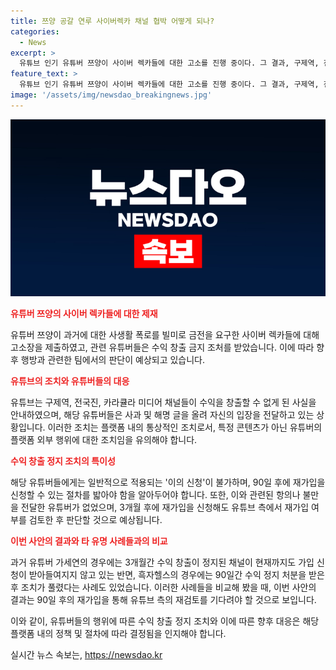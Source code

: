 ```yaml
---
title: 쯔양 공갈 연루 사이버렉카 채널 협박 어떻게 되나?
categories:
  - News
excerpt: >
  유튜브 인기 유튜버 쯔양이 사이버 렉카들에 대한 고소를 진행 중이다. 그 결과, 구제역, 전국진, 카라큘라 3명은 수익 창출이 중단되었다. 이에 대한 항소는 불가능하며, 90일 후 재신청을 해야 하며, 향후 관련 팀에서 승인 또는 거절을 결정할 예정이다. 관심 있는 사람은 유튜브 파트너 프로그램 정책을 준수해야 하며, 대처가 필요한 경우 대책을 고민해야 한다. 다른 케이스에서 수익 창출이 중단된 유튜버도 있는 반면 제재가 해제된 사례도 있었다.
feature_text: >
  유튜브 인기 유튜버 쯔양이 사이버 렉카들에 대한 고소를 진행 중이다. 그 결과, 구제역, 전국진, 카라큘라 3명은 수익 창출이 중단되었다. 이에 대한 항소는 불가능하며, 90일 후 재신청을 해야 하며, 향후 관련 팀에서 승인 또는 거절을 결정할 예정이다. 관심 있는 사람은 유튜브 파트너 프로그램 정책을 준수해야 하며, 대처가 필요한 경우 대책을 고민해야 한다. 다른 케이스에서 수익 창출이 중단된 유튜버도 있는 반면 제재가 해제된 사례도 있었다.
image: '/assets/img/newsdao_breakingnews.jpg'
---
```


<p><img src="/assets/img/newsdao_breakingnews.jpg" alt="pcversion 속보" /></p>

<p><b><span style="color: #ee2323;">유튜버 쯔양의 사이버 렉카들에 대한 제재</span></b></p>

<p>유튜버 쯔양이 과거에 대한 사생활 폭로를 빌미로 금전을 요구한 사이버 렉카들에 대해 고소장을 제출하였고, 관련 유튜버들은 수익 창출 금지 조처를 받았습니다. 이에 따라 향후 행방과 관련한 팀에서의 판단이 예상되고 있습니다.</p>

<p><b><span style="color: #ee2323;">유튜브의 조치와 유튜버들의 대응</span></b></p>

<p>유튜브는 구제역, 전국진, 카라큘라 미디어 채널들이 수익을 창출할 수 없게 된 사실을 안내하였으며, 해당 유튜버들은 사과 및 해명 글을 올려 자신의 입장을 전달하고 있는 상황입니다. 이러한 조치는 플랫폼 내의 통상적인 조치로서, 특정 콘텐츠가 아닌 유튜버의 플랫폼 외부 행위에 대한 조치임을 유의해야 합니다.</p>

<p><b><span style="color: #ee2323;">수익 창출 정지 조치의 특이성</span></b></p>

<p>해당 유튜버들에게는 일반적으로 적용되는 '이의 신청'이 불가하며, 90일 후에 재가입을 신청할 수 있는 절차를 밟아야 함을 알아두어야 합니다. 또한, 이와 관련된 항의나 불만을 전달한 유튜버가 없었으며, 3개월 후에 재가입을 신청해도 유튜브 측에서 재가입 여부를 검토한 후 판단할 것으로 예상됩니다.</p>

<p><b><span style="color: #ee2323;">이번 사안의 결과와 타 유명 사례들과의 비교</span></b></p>

<p>과거 유튜버 가세연의 경우에는 3개월간 수익 창출이 정지된 채널이 현재까지도 가입 신청이 받아들여지지 않고 있는 반면, 흑자헬스의 경우에는 90일간 수익 정지 처분을 받은 후 조치가 풀렸다는 사례도 있었습니다. 이러한 사례들을 비교해 봤을 때, 이번 사안의 결과는 90일 후의 재가입을 통해 유튜브 측의 재검토를 기다려야 할 것으로 보입니다.</p>

<p>이와 같이, 유튜버들의 행위에 따른 수익 창출 정지 조치와 이에 따른 향후 대응은 해당 플랫폼 내의 정책 및 절차에 따라 결정됨을 인지해야 합니다.</p>
실시간 뉴스 속보는, <a href="https://newsdao.kr" rel="dofollow">https://newsdao.kr</a>


